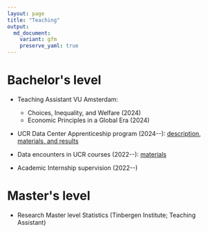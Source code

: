 ```yaml
---
layout: page
title: "Teaching"
output:
  md_document:
    variant: gfm
    preserve_yaml: true
---
```


# Bachelor's level

- Teaching Assistant VU Amsterdam:
  + Choices, Inequality, and Welfare (2024)
  + Economic Principles in a Global Era (2024)

- UCR Data Center Apprenticeship program (2024--): [description, materials, and results](https://ucrdatacenter.github.io/apprenticeship/)
- Data encounters in UCR courses (2022--): [materials](https://ucrdatacenter.github.io/courses)
- Academic Internship supervision (2022--)

# Master's level

- Research Master level Statistics (Tinbergen Institute; Teaching Assistant)

